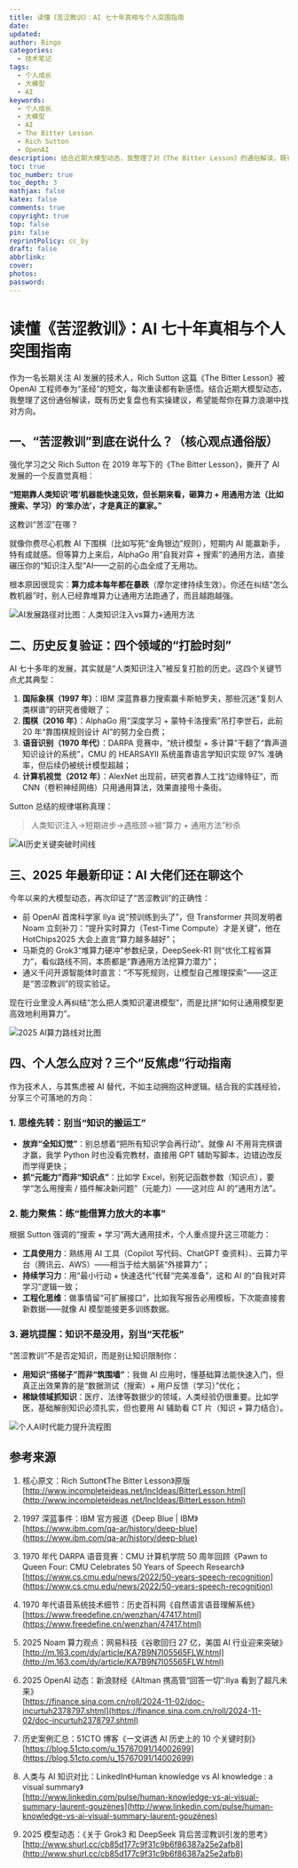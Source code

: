 ```yaml
---
title: 读懂《苦涩教训》：AI 七十年真相与个人突围指南
date:
updated:
author: Bingo
categories:
  - 技术笔记
tags:
  - 个人成长
  - 大模型
  - AI
keywords:
  - 个人成长
  - 大模型
  - AI
  - The Bitter Lesson
  - Rich Sutton
  - OpenAI
description: 结合近期大模型动态，我整理了对《The Bitter Lesson》的通俗解读，既有历史复盘也有实操建议，希望能帮你在算力浪潮中找对方向。
toc: true
toc_number: true
toc_depth: 3
mathjax: false
katex: false
comments: true
copyright: true
top: false
pin: false
reprintPolicy: cc_by
draft: false
abbrlink: 
cover:
photos:
password:
---
```


# 读懂《苦涩教训》：AI 七十年真相与个人突围指南

作为一名长期关注 AI 发展的技术人，Rich Sutton 这篇《The Bitter Lesson》被 OpenAI 工程师奉为“圣经”的短文，每次重读都有新感悟。结合近期大模型动态，我整理了这份通俗解读，既有历史复盘也有实操建议，希望能帮你在算力浪潮中找对方向。

## 一、“苦涩教训”到底在说什么？（核心观点通俗版）

强化学习之父 Rich Sutton 在 2019 年写下的《The Bitter Lesson》，撕开了 AI 发展的一个反直觉真相：

**“短期靠人类知识‘喂’机器能快速见效，但长期来看，砸算力 + 用通用方法（比如搜索、学习）的‘笨办法’，才是真正的赢家。”**

这教训“苦涩”在哪？

就像你费尽心机教 AI 下围棋（比如写死“金角银边”规则），短期内 AI 能赢新手，特有成就感。但等算力上来后，AlphaGo 用“自我对弈 + 搜索”的通用方法，直接碾压你的“知识注入型”AI——之前的心血全成了无用功。

根本原因很现实：**算力成本每年都在暴跌**（摩尔定律持续生效）。你还在纠结“怎么教机器”时，别人已经靠堆算力让通用方法跑通了，而且越跑越强。

![AI发展路径对比图：人类知识注入vs算力+通用方法](/images/content/AI发展路径对比图.jpg)

## 二、历史反复验证：四个领域的“打脸时刻”

AI 七十多年的发展，其实就是“人类知识注入”被反复打脸的历史。这四个关键节点尤其典型：

1. **国际象棋（1997 年）**：IBM 深蓝靠暴力搜索赢卡斯帕罗夫，那些沉迷“复刻人类棋谱”的研究者傻眼了；
2. **围棋（2016 年）**：AlphaGo 用“深度学习 + 蒙特卡洛搜索”吊打李世石，此前 20 年“靠围棋规则设计 AI”的努力全白费；
3. **语音识别（1970 年代）**：DARPA 竞赛中，“统计模型 + 多计算”干翻了“靠声道知识设计的系统”，CMU 的 HEARSAYⅡ 系统虽靠语言学知识实现 97% 准确率，但后续仍被统计模型超越；
4. **计算机视觉（2012 年）**：AlexNet 出现前，研究者靠人工找“边缘特征”，而 CNN（卷积神经网络）只用通用算法，效果直接甩十条街。

Sutton 总结的规律堪称真理：

> 人类知识注入→短期进步→遇瓶颈→被“算力 + 通用方法”秒杀

![AI历史关键突破时间线](/images/content/AI历史关键突破时间线.jpg)

## 三、2025 年最新印证：AI 大佬们还在聊这个

今年以来的大模型动态，再次印证了“苦涩教训”的正确性：

- 前 OpenAI 首席科学家 Ilya 说“预训练到头了”，但 Transformer 共同发明者 Noam 立刻补刀：“提升实时算力（Test-Time Compute）才是关键”，他在 HotChips2025 大会上直言“算力越多越好”；
- 马斯克的 Grok3“堆算力硬冲”参数纪录，DeepSeek-R1 则“优化工程省算力”，看似路线不同，本质都是“靠通用方法挖算力潜力”；
- 通义千问开源智能体时直言：“不写死规则，让模型自己推理探索”——这正是“苦涩教训”的现实验证。

现在行业里没人再纠结“怎么把人类知识灌进模型”，而是比拼“如何让通用模型更高效地利用算力”。

![2025 AI算力路线对比图](/images/content/2025AI算力路线对比图-信息图.jpg)

## 四、个人怎么应对？三个“反焦虑”行动指南

作为技术人，与其焦虑被 AI 替代，不如主动拥抱这种逻辑。结合我的实践经验，分享三个可落地的方向：

### 1. 思维先转：别当“知识的搬运工”

- **放弃“全知幻觉”**：别总想着“把所有知识学会再行动”。就像 AI 不用背完棋谱才赢，我学 Python 时也没看完教材，直接用 GPT 辅助写脚本，边错边改反而学得更快；
- **抓“元能力”而非“知识点”**：比如学 Excel，别死记函数参数（知识点），要学“怎么用搜索 / 插件解决新问题”（元能力）——这对应 AI 的“通用方法”。

### 2. 能力聚焦：练“能借算力放大的本事”

根据 Sutton 强调的“搜索 + 学习”两大通用技术，个人重点提升这三项能力：

- **工具使用力**：熟练用 AI 工具（Copilot 写代码、ChatGPT 查资料）、云算力平台（腾讯云、AWS）——相当于给大脑装“外接算力”；
- **持续学习力**：用“最小行动 + 快速迭代”代替“完美准备”，这和 AI 的“自我对弈学习”逻辑一致；
- **工程化思维**：做事情留“可扩展接口”，比如我写报告必用模板，下次能直接套新数据——就像 AI 模型能接更多训练数据。

### 3. 避坑提醒：知识不是没用，别当“天花板”

“苦涩教训”不是否定知识，而是别让知识限制你：

- **用知识“搭梯子”而非“筑围墙”**：我做 AI 应用时，懂基础算法能快速入门，但真正出效果靠的是“数据测试（搜索）+ 用户反馈（学习）”优化；
- **稀缺领域抓知识**：医疗、法律等数据少的领域，人类经验仍很重要。比如学医，基础解剖知识必须扎实，但也要用 AI 辅助看 CT 片（知识 + 算力结合）。

![个人AI时代能力提升流程图](/images/content/个人AI时代能力提升流程图.jpg)

## 参考来源

1. 核心原文：Rich Sutton《The Bitter Lesson》原版  
   [http://www.incompleteideas.net/IncIdeas/BitterLesson.html](http://www.incompleteideas.net/IncIdeas/BitterLesson.html)

2. 1997 深蓝事件：IBM 官方报道《Deep Blue | IBM》  
   [https://www.ibm.com/qa-ar/history/deep-blue](https://www.ibm.com/qa-ar/history/deep-blue)

3. 1970 年代 DARPA 语音竞赛：CMU 计算机学院 50 周年回顾《Pawn to Queen Four: CMU Celebrates 50 Years of Speech Research》  
   [https://www.cs.cmu.edu/news/2022/50-years-speech-recognition](https://www.cs.cmu.edu/news/2022/50-years-speech-recognition)

4. 1970 年代语音系统技术细节：历史百科网《自然语言语音理解系统》  
   [https://www.freedefine.cn/wenzhan/47417.html](https://www.freedefine.cn/wenzhan/47417.html)

5. 2025 Noam 算力观点：网易科技《谷歌回归 27 亿，美国 AI 行业迎来突破》  
   [http://m.163.com/dy/article/KA7B9N7I05565FLW.html](http://m.163.com/dy/article/KA7B9N7I05565FLW.html)

6. 2025 OpenAI 动态：新浪财经《Altman 携高管“回答一切”:Ilya 看到了超凡未来》  
   [https://finance.sina.com.cn/roll/2024-11-02/doc-incurtuh2378797.shtml](https://finance.sina.com.cn/roll/2024-11-02/doc-incurtuh2378797.shtml)

7. 历史案例汇总：51CTO 博客《一文讲透 AI 历史上的 10 个关键时刻》  
   [https://blog.51cto.com/u_15767091/14002699](https://blog.51cto.com/u_15767091/14002699)

8. 人类与 AI 知识对比：LinkedIn《Human knowledge vs AI knowledge : a visual summary》  
   [http://www.linkedin.com/pulse/human-knowledge-vs-ai-visual-summary-laurent-gouzènes](http://www.linkedin.com/pulse/human-knowledge-vs-ai-visual-summary-laurent-gouzènes)

9. 2025 模型动态：《关于 Grok3 和 DeepSeek 背后苦涩教训引发的思考》  
   [http://www.shurl.cc/cb85d177c9f31c9b6f86387a25e2afb8](http://www.shurl.cc/cb85d177c9f31c9b6f86387a25e2afb8)